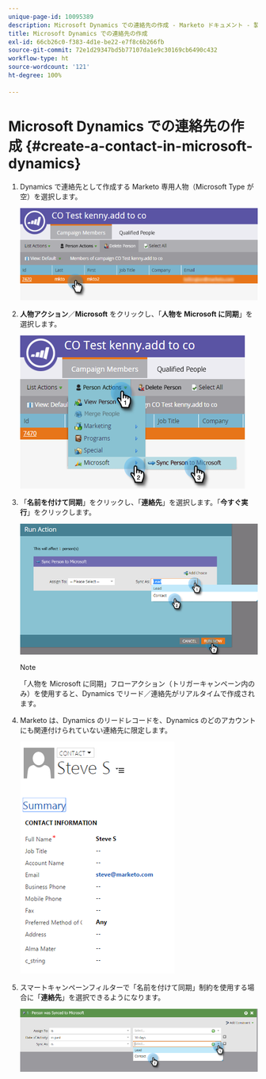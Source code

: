 ```yaml
---
unique-page-id: 10095389
description: Microsoft Dynamics での連絡先の作成 - Marketo ドキュメント - 製品ドキュメント
title: Microsoft Dynamics での連絡先の作成
exl-id: 66cb26c0-f383-4d1e-be22-e7f8c6b266fb
source-git-commit: 72e1d29347bd5b77107da1e9c30169cb6490c432
workflow-type: ht
source-wordcount: '121'
ht-degree: 100%

---
```


# Microsoft Dynamics での連絡先の作成 {#create-a-contact-in-microsoft-dynamics}

1. Dynamics で連絡先として作成する Marketo 専用人物（Microsoft Type が空）を選択します。

   ![](assets/one.png)

1. **人物アクション**／**Microsoft** をクリックし、「**人物を Microsoft に同期**」を選択します。

   ![](assets/two.png)

1. 「**名前を付けて同期**」をクリックし、「**連絡先**」を選択します。「**今すぐ実行**」をクリックします。

   ![](assets/three.png)

   >[!NOTE]
   >
   >「人物を Microsoft に同期」フローアクション（トリガーキャンペーン内のみ）を使用すると、Dynamics でリード／連絡先がリアルタイムで作成されます。

1. Marketo は、Dynamics のリードレコードを、Dynamics のどのアカウントにも関連付けられていない連絡先に限定します。

   ![](assets/image2015-10-23-9-3a43-3a33.png)

1. スマートキャンペーンフィルターで「名前を付けて同期」制約を使用する場合に「**連絡先**」を選択できるようになります。

   ![](assets/five.png)
